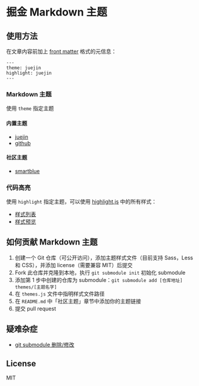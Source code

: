 # 掘金 Markdown 主题

## 使用方法

在文章内容前加上 [front matter](https://jekyllrb.com/docs/front-matter/) 格式的元信息：

```
---
theme: juejin
highlight: juejin
---
```

### Markdown 主题

使用 `theme` 指定主题

#### 内置主题

- [juejin](https://github.com/xitu/juejin-markdown-theme-default)
- [github](https://github.com/sindresorhus/github-markdown-css)

#### 社区主题

- [smartblue](https://github.com/cumt-robin/juejin-markdown-theme-smart-blue)

### 代码高亮

使用 `highlight` 指定主题，可以使用 [highlight.js](https://github.com/highlightjs/highlight.js) 中的所有样式：

- [样式列表](https://github.com/highlightjs/highlight.js/tree/master/src/styles)
- [样式预览](https://highlightjs.org/static/demo/)

## 如何贡献 Markdown 主题

1. 创建一个 Git 仓库（可公开访问），添加主题样式文件（目前支持 Sass，Less 和 CSS），并添加 license（需要兼容 MIT）后提交
2. Fork 此仓库并克隆到本地，执行 `git submodule init` 初始化 submodule
3. 添加第 1 步中创建的仓库为 submodule：`git submodule add [仓库地址] themes/[主题名字]`
4. 在 `themes.js` 文件中指明样式文件路径
5. 在 `README.md` 中「社区主题」章节中添加你的主题链接
6. 提交 pull request

## 疑难杂症

- [git submodule 删除/修改](https://stackoverflow.com/a/36593218)

## License

MIT
